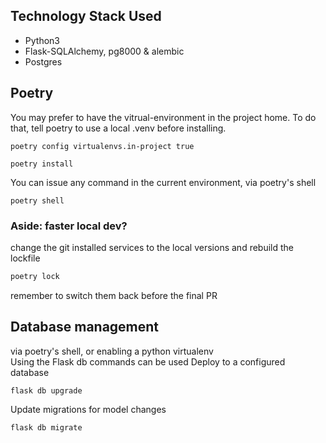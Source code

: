 




## Technology Stack Used
* Python3
* Flask-SQLAlchemy, pg8000 & alembic
* Postgres


## Poetry
You may prefer to have the vitrual-environment in the project home. To do that, tell poetry to use a local .venv before installing.
```shell
poetry config virtualenvs.in-project true
```
```shell
poetry install
```

You can issue any command in the current environment, via poetry's shell
```shell
poetry shell
```

### Aside: faster local dev?
change the git installed services to the local versions and rebuild the lockfile
```bash
poetry lock
```
remember to switch them back before the final PR

## Database management
via poetry's shell, or enabling a python virtualenv  
Using the Flask db commands can be used
Deploy to a configured database
```shell
flask db upgrade
```
Update migrations for model changes
```shell
flask db migrate
```